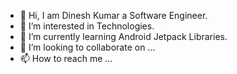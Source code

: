 - 👋 Hi, I am Dinesh Kumar a Software Engineer.
- 👀 I’m interested in Technologies.
- 🌱 I’m currently learning Android Jetpack Libraries.
- 💞️ I’m looking to collaborate on ...
- 📫 How to reach me ...
